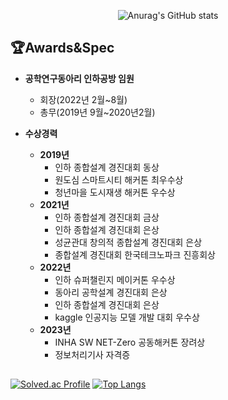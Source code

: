 <div align=center>
 

![Anurag's GitHub stats](https://github-readme-stats.vercel.app/api?username=hanjaegyeong&show_icons=true&theme=radical)

</div>


## 🏆Awards&Spec

- **공학연구동아리 인하공방 임원** 
    - 회장(2022년 2월~8월)
    - 총무(2019년 9월~2020년2월)
    
     
- **수상경력**
    - **2019년**
        - 인하 종합설계 경진대회 동상
        - 원도심 스마트시티 해커톤 최우수상
        - 청년마을 도시재생 해커톤 우수상
    - **2021년**
        - 인하 종합설계 경진대회 금상
        - 인하 종합설계 경진대회 은상
        - 성균관대 창의적 종합설계 경진대회 은상
        - 종합설계 경진대회 한국테크노파크 진흥회상
    - **2022년**
        - 인하 슈퍼챌린지 메이커톤 우수상
        - 동아리 공학설계 경진대회 은상
        - 인하 종합설계 경진대회 은상
        - kaggle 인공지능 모델 개발 대회 우수상
    - **2023년**
        - INHA SW NET-Zero 공동해커톤 장려상
        - 정보처리기사 자격증


##
[![Solved.ac Profile](http://mazassumnida.wtf/api/v2/generate_badge?boj=hjg223)](https://solved.ac/hjg223/)
[![Top Langs](https://github-readme-stats.vercel.app/api/top-langs/?username=hanjaegyeong&layout=compact)](https://github.com/anuraghazra/github-readme-stats)
